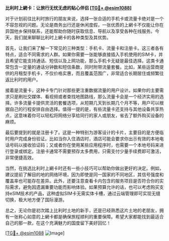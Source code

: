 **比利时上網卡：让旅行无忧无虑的贴心伴侣 [[TG💪+ @esim1088](https://t.me/s/esim1088)]**

对于计划前往比利时旅行的朋友来说，选择一张合适的手机卡或流量卡绝对是一个不容忽视的问题。无论是商务出行还是休闲度假，一张优质的上網卡不仅能让你在异国他乡保持联系，还能帮助你随时获取信息、导航以及享受各种在线服务。今天，我们就来聊聊比利时上網卡的各种类型及其优势。

首先，让我们来了解一下常见的三种类型：手机卡、流量卡和注册卡。这三者各有特点，适合不同需求的人群。如果你需要一张能够直接插入手机使用的SIM卡，并且希望它能支持通话、短信以及上网功能，那么手机卡无疑是最佳选择。这类卡通常包含一定量的通话分钟数和短信条数，同时附带流量套餐。比如，某些运营商提供的月租型手机卡，不仅价格实惠，而且覆盖范围广，非常适合长期居住或频繁往返比利时的用户。

接着是流量卡，这种卡专门针对那些更注重数据流量的用户设计。如果你的主要需求只是刷社交媒体、看视频或者查找地图路线，那么流量卡会是一个经济实用的选择。许多流量卡提供灵活的套餐选项，从短期几天到长期几个月不等，用户可以根据自己的行程安排自由选择。值得一提的是，有些流量卡还支持与其他设备共享热点，这意味着你可以轻松将网络分享给同行的家人或朋友，省去了额外购买设备的麻烦。

最后要提到的就是注册卡了。这是一种特别为游客设计的卡片，主要目的是方便临时用户完成身份验证。比如当你入住酒店时，酒店可能会要求你出示有效的本地电话号码以接收验证码；又或者你在使用某些应用程序时，也需要一个本地号码来进行登录或绑定。注册卡通常不需要预存太多费用，只需支付少量手续费即可激活，非常便捷高效。

当然，在挑选比利时上網卡时还有一些小技巧可以帮助你做出更好的决定。例如，建议提前了解目的地的网络环境，因为即使是同一国家的不同地区，其信号强度和覆盖率也可能存在差异。此外，还要注意查看卡内包含的服务项目是否符合你的实际需求，避免因遗漏重要功能而影响体验。如果预算允许的话，也可以考虑购买支持eSIM技术的产品，这种虚拟SIM卡无需实体卡槽，通过云端管理即可实现无缝切换，极大地方便了国际漫游。

总之，无论你是初次踏上比利时土地的新手，还是已经熟悉这片土地的老朋友，拥有一张称心如意的上網卡都是确保旅程顺利的重要保障。希望大家都能找到最适合自己的那一款，在这个充满魅力的国度留下美好回忆！

[[TG💪+ @esim1088](https://t.me/s/esim1088) ![Image](https://i.postimg.cc/4NQfJmqS/Snipaste-2025-05-13-00-14-12.png)]